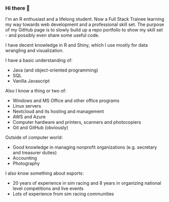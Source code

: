 ### Hi there 👋

I'm an R enthusiast and a lifelong student. Now a Full Stack Trainee learning my way towards web development and a professional skill set. The purpose of my GitHub page is to slowly build up a repo portfolio to show my skill set - and possibly even share some useful code.

I have decent knowledge in R and Shiny, which I use mostly for data wrangling and visualization.

I have a basic understanding of:
- Java (and object-oriented programming)
- SQL
- Vanilla Javascript

Also I know a thing or two of:
- Windows and MS Office and other office programs
- Linux servers
- Nextcloud and its hosting and management
- AWS and Azure
- Computer hardware and printers, scanners and photocopiers
- Git and GitHub (obviously)

Outside of computer world:
- Good knowledge in managing nonprofit organizations (e.g. secretary and treasurer duties)
- Accounting
- Photography

I also know something about esports:
- 20 years of experience in sim racing and 8 years in organizing national level competitions and live events
- Lots of experience from sim racing communities

<!--
**tlinna/tlinna** is a ✨ _special_ ✨ repository because its `README.md` (this file) appears on your GitHub profile.

Here are some ideas to get you started:

- 🔭 I’m currently working on ...
- 🌱 I’m currently learning ...
- 👯 I’m looking to collaborate on ...
- 🤔 I’m looking for help with ...
- 💬 Ask me about ...
- 📫 How to reach me: ...
- 😄 Pronouns: ...
- ⚡ Fun fact: ...
-->
